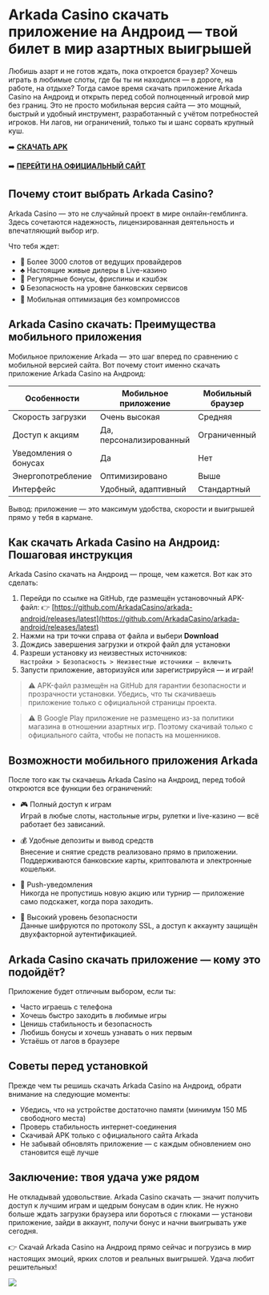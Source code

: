 # Arkada Casino скачать приложение на Андроид — твой билет в мир азартных выигрышей

Любишь азарт и не готов ждать, пока откроется браузер? Хочешь играть в любимые слоты, где бы ты ни находился — в дороге, на работе, на отдыхе? Тогда самое время скачать приложение Arkada Casino на Андроид и открыть перед собой полноценный игровой мир без границ. Это не просто мобильная версия сайта — это мощный, быстрый и удобный инструмент, разработанный с учётом потребностей игроков. Ни лагов, ни ограничений, только ты и шанс сорвать крупный куш.

➡️ **[СКАЧАТЬ APK](https://github.com/parbrir/arkadacasinoandroid/blob/main/ArkadaCasino.apk "СКАЧАТЬ APK")**

➡️ **[ПЕРЕЙТИ НА ОФИЦИАЛЬНЫЙ САЙТ](https://clck.ru/3Mmm7v "ПЕРЕЙТИ НА ОФИЦИАЛЬНЫЙ САЙТ")**

## Почему стоит выбрать Arkada Casino?

Arkada Casino — это не случайный проект в мире онлайн-гемблинга. Здесь сочетаются надежность, лицензированная деятельность и впечатляющий выбор игр.

Что тебя ждет:

- 🎰 Более 3000 слотов от ведущих провайдеров  
- ♣️ Настоящие живые дилеры в Live-казино  
- 🎁 Регулярные бонусы, фриспины и кэшбэк  
- 🔒 Безопасность на уровне банковских сервисов  
- 📱 Мобильная оптимизация без компромиссов  

## Arkada Casino скачать: Преимущества мобильного приложения

Мобильное приложение Arkada — это шаг вперед по сравнению с мобильной версией сайта. Вот почему стоит именно скачать приложение Arkada Casino на Андроид:

| Особенности             | Мобильное приложение | Мобильный браузер    |
|------------------------|----------------------|----------------------|
| Скорость загрузки      | Очень высокая        | Средняя              |
| Доступ к акциям        | Да, персонализированный | Ограниченный      |
| Уведомления о бонусах  | Да                   | Нет                  |
| Энергопотребление      | Оптимизировано       | Выше                 |
| Интерфейс              | Удобный, адаптивный  | Стандартный          |

Вывод: приложение — это максимум удобства, скорости и выигрышей прямо у тебя в кармане.

## Как скачать Arkada Casino на Андроид: Пошаговая инструкция

Arkada Casino скачать на Андроид — проще, чем кажется. Вот как это сделать:

1. Перейди по ссылке на GitHub, где размещён установочный APK-файл: 👉 [https://github.com/ArkadaCasino/arkada-android/releases/latest](https://github.com/ArkadaCasino/arkada-android/releases/latest)
2. Нажми на три точки справа от файла и выбери **Download**
3. Дождись завершения загрузки и открой файл для установки
4. Разреши установку из неизвестных источников:  
   `Настройки > Безопасность > Неизвестные источники — включить`
5. Запусти приложение, авторизуйся или зарегистрируйся — и играй!

> ⚠ APK-файл размещён на GitHub для гарантии безопасности и прозрачности установки. Убедись, что ты скачиваешь приложение только с официальной страницы проекта.

> ⚠️ В Google Play приложение не размещено из-за политики магазина в отношении азартных игр. Поэтому скачивай только с официального сайта, чтобы не попасть на мошенников.

## Возможности мобильного приложения Arkada

После того как ты скачаешь Arkada Casino на Андроид, перед тобой откроются все функции без ограничений:

- 🎮 Полный доступ к играм  
  Играй в любые слоты, настольные игры, рулетки и live-казино — всё работает без зависаний.

- 💰 Удобные депозиты и вывод средств  
  Внесение и снятие средств реализовано прямо в приложении. Поддерживаются банковские карты, криптовалюта и электронные кошельки.

- 📢 Push-уведомления  
  Никогда не пропустишь новую акцию или турнир — приложение само подскажет, когда пора заходить.

- 🔐 Высокий уровень безопасности  
  Данные шифруются по протоколу SSL, а доступ к аккаунту защищён двухфакторной аутентификацией.

## Arkada Casino скачать приложение — кому это подойдёт?

Приложение будет отличным выбором, если ты:

- Часто играешь с телефона  
- Хочешь быстро заходить в любимые игры  
- Ценишь стабильность и безопасность  
- Любишь бонусы и хочешь узнавать о них первым  
- Устаёшь от лагов в браузере  

## Советы перед установкой

Прежде чем ты решишь скачать Arkada Casino на Андроид, обрати внимание на следующие моменты:

- Убедись, что на устройстве достаточно памяти (минимум 150 МБ свободного места)  
- Проверь стабильность интернет-соединения  
- Скачивай APK только с официального сайта Arkada  
- Не забывай обновлять приложение — с каждым обновлением оно становится ещё лучше  

## Заключение: твоя удача уже рядом

Не откладывай удовольствие. Arkada Casino скачать — значит получить доступ к лучшим играм и щедрым бонусам в один клик. Не нужно больше ждать загрузки браузера или бороться с глюками — установи приложение, зайди в аккаунт, получи бонус и начни выигрывать уже сегодня.

👉 Скачай Arkada Casino на Андроид прямо сейчас и погрузись в мир настоящих эмоций, ярких слотов и реальных выигрышей. Удача любит решительных!

[![](https://i.ibb.co/yF8tXZFh/arkada-banner.png)](https://clck.ru/3Mmm7v)
